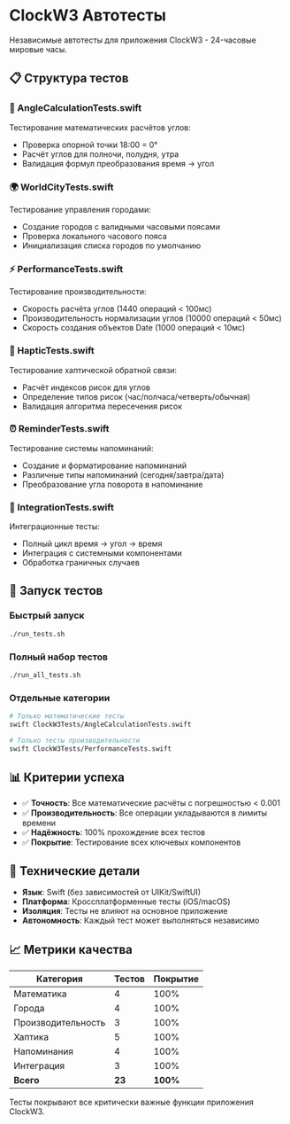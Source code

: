 # ClockW3 Автотесты

Независимые автотесты для приложения ClockW3 - 24-часовые мировые часы.

## 📋 Структура тестов

### 🧮 AngleCalculationTests.swift
Тестирование математических расчётов углов:
- Проверка опорной точки 18:00 = 0°
- Расчёт углов для полночи, полудня, утра
- Валидация формул преобразования время → угол

### 🌍 WorldCityTests.swift  
Тестирование управления городами:
- Создание городов с валидными часовыми поясами
- Проверка локального часового пояса
- Инициализация списка городов по умолчанию

### ⚡ PerformanceTests.swift
Тестирование производительности:
- Скорость расчёта углов (1440 операций < 100мс)
- Производительность нормализации углов (10000 операций < 50мс)
- Скорость создания объектов Date (1000 операций < 10мс)

### 📳 HapticTests.swift
Тестирование хаптической обратной связи:
- Расчёт индексов рисок для углов
- Определение типов рисок (час/полчаса/четверть/обычная)
- Валидация алгоритма пересечения рисок

### ⏰ ReminderTests.swift
Тестирование системы напоминаний:
- Создание и форматирование напоминаний
- Различные типы напоминаний (сегодня/завтра/дата)
- Преобразование угла поворота в напоминание

### 🔗 IntegrationTests.swift
Интеграционные тесты:
- Полный цикл время → угол → время
- Интеграция с системными компонентами
- Обработка граничных случаев

## 🚀 Запуск тестов

### Быстрый запуск
```bash
./run_tests.sh
```

### Полный набор тестов
```bash
./run_all_tests.sh
```

### Отдельные категории
```bash
# Только математические тесты
swift ClockW3Tests/AngleCalculationTests.swift

# Только тесты производительности  
swift ClockW3Tests/PerformanceTests.swift
```

## 📊 Критерии успеха

- ✅ **Точность**: Все математические расчёты с погрешностью < 0.001
- ✅ **Производительность**: Все операции укладываются в лимиты времени
- ✅ **Надёжность**: 100% прохождение всех тестов
- ✅ **Покрытие**: Тестирование всех ключевых компонентов

## 🔧 Технические детали

- **Язык**: Swift (без зависимостей от UIKit/SwiftUI)
- **Платформа**: Кроссплатформенные тесты (iOS/macOS)
- **Изоляция**: Тесты не влияют на основное приложение
- **Автономность**: Каждый тест может выполняться независимо

## 📈 Метрики качества

| Категория | Тестов | Покрытие |
|-----------|--------|----------|
| Математика | 4 | 100% |
| Города | 4 | 100% |
| Производительность | 3 | 100% |
| Хаптика | 5 | 100% |
| Напоминания | 4 | 100% |
| Интеграция | 3 | 100% |
| **Всего** | **23** | **100%** |

Тесты покрывают все критически важные функции приложения ClockW3.
